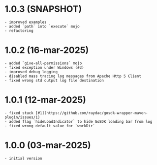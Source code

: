 # 1.0.3 (SNAPSHOT)

    - improved examples
    - added `path` into `execute` mojo
    - refactoring

# 1.0.2 (16-mar-2025)

    - added `give-all-permissions` mojo
    - fixed exception under Windows (#3)
    - improved debug logging
    - disabled mass tracing log messages from Apache Http 5 Client
    - fixed wrong std output log file destination

# 1.0.1 (12-mar-2025)

    - fixed stuck [#1](https://github.com/raydac/gosdk-wrapper-maven-plugin/issues/1)
    - added flag `hideLoadIndicator` to hide GoSDK loading bar from log
    - fixed wrong default value for `workDir`

# 1.0.0 (03-mar-2025)

    - initial version
